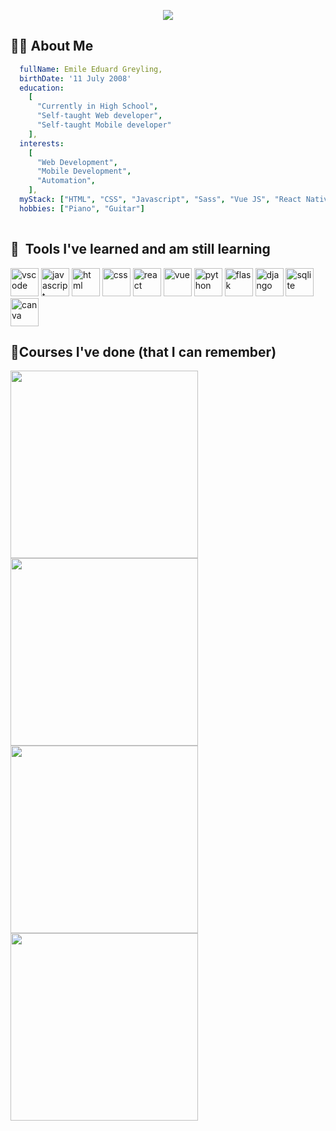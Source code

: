 <p align="center">
  <img src="https://capsule-render.vercel.app/api?text=Hello%20There!&animation=fadeIn&type=waving&color=gradient&height=150"/>
</p>

## 👨‍💻 About Me

```yaml
  fullName: Emile Eduard Greyling,
  birthDate: '11 July 2008'
  education: 
    [
      "Currently in High School",
      "Self-taught Web developer",
      "Self-taught Mobile developer"
    ],
  interests:
    [
      "Web Development",
      "Mobile Development",
      "Automation",
    ],
  myStack: ["HTML", "CSS", "Javascript", "Sass", "Vue JS", "React Native", "Python", "Django", "Flask"],
  hobbies: ["Piano", "Guitar"]
  
```

## 🚀 &nbsp;Tools I've learned and am still learning
<p align="left">
  <img src="https://cdn.jsdelivr.net/gh/devicons/devicon/icons/vscode/vscode-original.svg" alt="vscode" width="45" height="45"/>
  <img src="https://cdn.jsdelivr.net/gh/devicons/devicon/icons/javascript/javascript-original.svg" alt="javascript" width="45" height="45" />
  <img src="https://cdn.jsdelivr.net/gh/devicons/devicon/icons/html5/html5-original.svg" alt="html" width="45" height="45" />
  <img src="https://cdn.jsdelivr.net/gh/devicons/devicon/icons/css3/css3-original.svg" alt="css" width="45" height="45" />
  <img src="https://cdn.jsdelivr.net/gh/devicons/devicon/icons/react/react-original-wordmark.svg" alt="react" width="45" height="45"/>
  <img src="https://cdn.jsdelivr.net/gh/devicons/devicon/icons/vuejs/vuejs-original.svg" alt="vue" width="45" height="45"/>          
  <img src="https://cdn.jsdelivr.net/gh/devicons/devicon/icons/python/python-original.svg" alt="python" width="45" height="45"/>
  <img src="https://cdn.jsdelivr.net/gh/devicons/devicon/icons/flask/flask-original.svg" alt="flask" width="45" height="45" />
  <img src="https://cdn.jsdelivr.net/gh/devicons/devicon/icons/django/django-plain.svg" alt="django" width="45" height="45"/>
  <img src="https://cdn.jsdelivr.net/gh/devicons/devicon/icons/sqlite/sqlite-original.svg" alt="sqlite" width="45" height="45" />  
  <img src="https://cdn.jsdelivr.net/gh/devicons/devicon/icons/canva/canva-original.svg" alt="canva" width="45" height="45" />
</p>


## 📘Courses I've done (that I can remember)

<p float="left">
  <!-- React Course -->
  <a href="https://youtu.be/j942wKiXFu8&list=PL4cUxeGkcC9gZD-Tvwfod2gaISzfRiP9d"><img src="https://img.youtube.com/vi/j942wKiXFu8/maxresdefault.jpg" width="300"></a>
  <!-- HTML & CSS Crash Course -->
  <a href="https://youtu.be/hu-q2zYwEYs&list=PL4cUxeGkcC9ivBf_eKCPIAYXWzLlPAm6G"><img src="https://img.youtube.com/vi/hu-q2zYwEYs/maxresdefault.jpg"  width="300"></img></a>
  <!-- Firebase -->
  <a href="https://youtu.be/4d-gIPGzmK4&list=PL4cUxeGkcC9itfjle0ji1xOZ2cjRGY_WB"><img src="https://img.youtube.com/vi/4d-gIPGzmK4/maxresdefault.jpg" width="300"></img></a>
  <!-- MERN stack -->
  <a href="https://youtu.be/98BzS5Oz5E4&list=PL4cUxeGkcC9iJ_KkrkBZWZRHVwnzLIoUE"><img src="https://img.youtube.com/vi/98BzS5Oz5E4/maxresdefault.jpg" width="300"></img></a>
</p>

<!---
EmileGreyling/EmileGreyling is a ✨ special ✨ repository because its `README.md` (this file) appears on your GitHub profile.
You can click the Preview link to take a look at your changes.
--->
